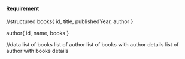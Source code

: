 #### Requirement

//structured
books{
id,
title,
publishedYear,
author
}

author{
id,
name,
books
}

//data
list of books
list of author
list of books with author details
list of author with books details
